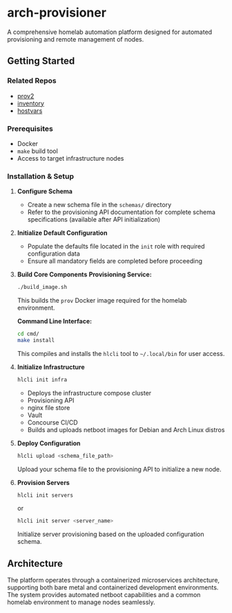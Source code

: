 # arch-provisioner
A comprehensive homelab automation platform designed for automated provisioning and remote management of nodes.

## Getting Started

### Related Repos
- [prov2](https://github.com/asdf57/prov2)
- [inventory](https://github.com/asdf57/inventory)
- [hostvars](https://github.com/asdf57/hostvars)

### Prerequisites
- Docker
- `make` build tool
- Access to target infrastructure nodes

### Installation & Setup
1. **Configure Schema**
   - Create a new schema file in the `schemas/` directory
   - Refer to the provisioning API documentation for complete schema specifications (available after API initialization)

2. **Initialize Default Configuration**
   - Populate the defaults file located in the `init` role with required configuration data
   - Ensure all mandatory fields are completed before proceeding

3. **Build Core Components**
   **Provisioning Service:**
   ```bash
   ./build_image.sh
   ```
   This builds the `prov` Docker image required for the homelab environment.

   **Command Line Interface:**
   ```bash
   cd cmd/
   make install
   ```
   This compiles and installs the `hlcli` tool to `~/.local/bin` for user access.

4. **Initialize Infrastructure**
   ```bash
   hlcli init infra
   ```
   - Deploys the infrastructure compose cluster
    - Provisioning API
    - nginx file store
    - Vault
    - Concourse CI/CD
   - Builds and uploads netboot images for Debian and Arch Linux distros

5. **Deploy Configuration**
   ```bash
   hlcli upload <schema_file_path>
   ```
   Upload your schema file to the provisioning API to initialize a new node.

6. **Provision Servers**
   ```bash
   hlcli init servers
   ```
   or
   ```bash
   hlcli init server <server_name>
   ```
   Initialize server provisioning based on the uploaded configuration schema.

## Architecture

The platform operates through a containerized microservices architecture, supporting both bare metal and containerized development environments. The system provides automated netboot capabilities and a common homelab environment to manage nodes seamlessly.
